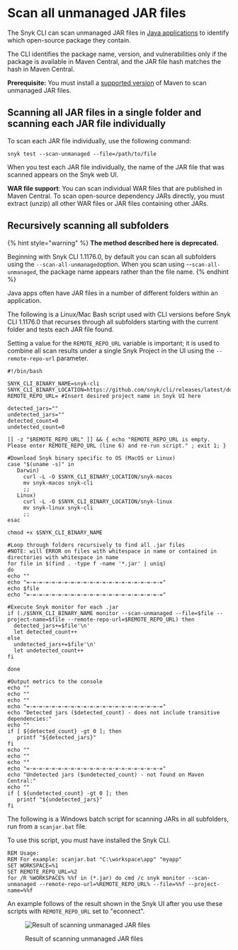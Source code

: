 # Scan all unmanaged JAR files

The Snyk CLI can scan unmanaged JAR files in [Java applications](broken-reference/) to identify which open-source package they contain.

The CLI identifies the package name, version, and vulnerabilities only if the package is available in Maven Central, and the JAR file hash matches the hash in Maven Central.

**Prerequisite:** You must install a [supported version](../../getting-started/supported-languages-and-frameworks/java-and-kotlin/#supported-frameworks-and-package-managers) of Maven to scan unmanaged JAR files.

## Scanning all JAR files in a single folder and scanning each JAR file individually

To scan each JAR file individually, use the following command:

`snyk test --scan-unmanaged --file=/path/to/file`

When you test each JAR file individually, the name of the JAR file that was scanned appears on the Snyk web UI.

**WAR file support**: You can scan individual WAR files that are published in Maven Central. To scan open-source dependency JARs directly, you must extract (unzip) all other WAR files or JAR files containing other JARs.

## Recursively scanning all subfolders

{% hint style="warning" %}
**The method described here is deprecated.**

Beginning with Snyk CLI 1.1176.0, by default you can scan all subfolders using the `--scan-all-unmanaged`option. When you scan using --`scan-all-unmanaged`, the package name appears rather than the file name.
{% endhint %}

Java apps often have JAR files in a number of different folders within an application.

The following is a Linux/Mac Bash script used with CLI versions before Snyk CLI 1.1176.0 that recurses through all subfolders starting with the current folder and tests each JAR file found.

Setting a value for the `REMOTE_REPO_URL` variable is important; it is used to combine all scan results under a single Snyk Project in the UI using the `--remote-repo-url` parameter.

```
#!/bin/bash

SNYK_CLI_BINARY_NAME=snyk-cli
SNYK_CLI_BINARY_LOCATION=https://github.com/snyk/cli/releases/latest/download/
REMOTE_REPO_URL= #Insert desired project name in Snyk UI here

detected_jars=""
undetected_jars=""
detected_count=0
undetected_count=0

[[ -z "$REMOTE_REPO_URL" ]] && { echo "REMOTE_REPO_URL is empty. Please enter REMOTE_REPO_URL (line 6) and re-run script." ; exit 1; }

#Download Snyk binary specific to OS (MacOS or Linux)
case "$(uname -s)" in
   Darwin)
     curl -L -O $SNYK_CLI_BINARY_LOCATION/snyk-macos
     mv snyk-macos snyk-cli
     ;;
   Linux)
     curl -L -O $SNYK_CLI_BINARY_LOCATION/snyk-linux
     mv snyk-linux snyk-cli
     ;;
esac

chmod +x $SNYK_CLI_BINARY_NAME

#Loop through folders recursively to find all .jar files
#NOTE: will ERROR on files with whitespace in name or contained in directories with whitespace in name
for file in $(find . -type f -name '*.jar' | uniq)
do
echo ""
echo "=-=-=-=-=-=-=-=-=-=-=-=-=-=-=-=-=-=-=-=-=-="    
echo $file
echo "=-=-=-=-=-=-=-=-=-=-=-=-=-=-=-=-=-=-=-=-=-=" 

#Execute Snyk monitor for each .jar
if (./$SNYK_CLI_BINARY_NAME monitor --scan-unmanaged --file=$file --project-name=$file --remote-repo-url=$REMOTE_REPO_URL) then
  detected_jars+=$file'\n'
  let detected_count++
else
  undetected_jars+=$file'\n'
  let undetected_count++
fi

done

#Output metrics to the console
echo ""
echo ""
echo ""
echo "=-=-=-=-=-=-=-=-=-=-=-=-=-=-=-=-=-=-=-=-=-=" 
echo "Detected jars ($detected_count) - does not include transitive dependencies:"
echo ""
if [ ${detected_count} -gt 0 ]; then
   printf "${detected_jars}"
fi
echo ""
echo ""
echo ""
echo "=-=-=-=-=-=-=-=-=-=-=-=-=-=-=-=-=-=-=-=-=-=" 
echo "Undetected jars ($undetected_count) - not found on Maven Central:"
echo ""
if [ ${undetected_count} -gt 0 ]; then
   printf "${undetected_jars}"
fi
```

The following is a Windows batch script for scanning JARs in all subfolders, run from a `scanjar.bat` file.

To use this script, you must have installed the Snyk CLI.

```batch
REM Usage:    
REM For example: scanjar.bat "C:\workspace\app" "myapp" 
SET WORKSPACE=%1 
SET REMOTE_REPO_URL=%2 
for /R %WORKSPACE% %%f in (*.jar) do cmd /c snyk monitor --scan-unmanaged --remote-repo-url=%REMOTE_REPO_URL% --file=%%f --project-name=%%f
```

An example follows of the result shown in the Snyk UI after you use these scripts with `REMOTE_REPO_URL` set to "econnect".

<figure><img src="../../.gitbook/assets/untitled (1) (1) (1).png" alt="Result of scanning unmanaged JAR files"><figcaption><p>Result of scanning unmanaged JAR files</p></figcaption></figure>
